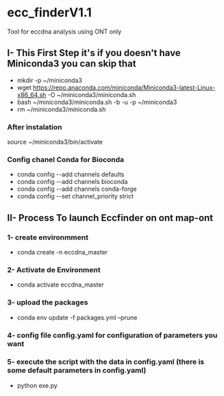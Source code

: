 # ecc_finderV1.1
Tool for eccdna analysis using ONT only 
## I- This First Step it's if you doesn't have Miniconda3 you can skip that


  - mkdir -p ~/miniconda3
  - wget https://repo.anaconda.com/miniconda/Miniconda3-latest-Linux-x86_64.sh -O ~/miniconda3/miniconda.sh
  - bash ~/miniconda3/miniconda.sh -b -u -p ~/miniconda3
  - rm ~/miniconda3/miniconda.sh

### After instalation
   source ~/miniconda3/bin/activate

### Config chanel Conda for Bioconda

   - conda config --add channels defaults
   - conda config --add channels bioconda
   - conda config --add channels conda-forge
   - conda config --set channel_priority strict

## II- Process To launch Eccfinder on ont map-ont

### 1- create environmment
 
   - conda create -n eccdna_master

### 2- Activate de Environment

   - conda activate eccdna_master

### 3- upload the packages

   - conda env update -f packages.yml –prune

### 4- config file config.yaml for configuration of parameters you want
     

### 5- execute the script with the data in config.yaml (there is some default parameters in config.yaml)

   - python exe.py 
